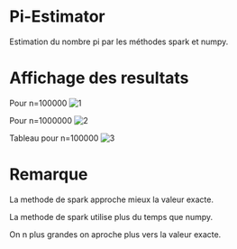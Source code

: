 # Pi-Estimator

Estimation du nombre pi par les méthodes spark et numpy.

# Affichage des resultats

Pour n=100000
![1](https://user-images.githubusercontent.com/75859280/104519008-fecc8a00-55f8-11eb-9d0b-bcd09df9b74f.png)

Pour n=1000000
![2](https://user-images.githubusercontent.com/75859280/104519200-5539c880-55f9-11eb-8b69-134ee38deb22.png)

Tableau pour n=100000
![3](https://user-images.githubusercontent.com/75859280/104518740-7352f900-55f8-11eb-9aa8-318fbd547d0b.png)

# Remarque 

La methode de spark approche mieux la valeur exacte.

La methode de spark utilise plus du temps que numpy.

On n plus grandes on aproche plus vers la valeur exacte.



